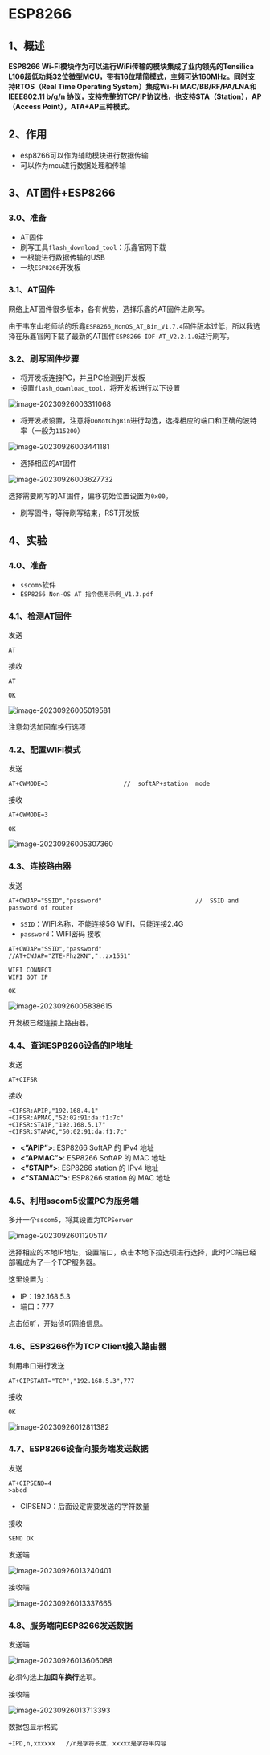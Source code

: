 # ESP8266

## 1、概述

**ESP8266 Wi-Fi模块作为可以进行WiFi传输的模块集成了业内领先的Tensilica L106超低功耗32位微型MCU，带有16位精简模式，主频可达160MHz。同时支持RTOS（Real Time Operating System）集成Wi-Fi MAC/BB/RF/PA/LNA和 IEEE802.11 b/g/n 协议，支持完整的TCP/IP协议栈，也支持STA（Station），AP（Access Point），ATA+AP三种模式。**

## 2、作用

- esp8266可以作为辅助模块进行数据传输
- 可以作为mcu进行数据处理和传输

## 3、AT固件+ESP8266

### 3.0、准备

- AT固件
- 刷写工具`flash_download_tool`：乐鑫官网下载
- 一根能进行数据传输的USB
- 一块`ESP8266`开发板

### 3.1、AT固件

网络上AT固件很多版本，各有优势，选择乐鑫的AT固件进刷写。

由于韦东山老师给的乐鑫`ESP8266_NonOS_AT_Bin_V1.7.4`固件版本过低，所以我选择在乐鑫官网下载了最新的AT固件`ESP8266-IDF-AT_V2.2.1.0`进行刷写。

### 3.2、刷写固件步骤
- 将开发板连接PC，并且PC检测到开发板
- 设置`flash_download_tool`，将开发板进行以下设置

![image-20230926003311068](../images/image-20230926003311068.png)

- 将开发板设置，注意将`DoNotChgBin`进行勾选，选择相应的端口和正确的波特率（一般为`115200`）

![image-20230926003441181](../images/image-20230926003441181.png)

- 选择相应的`AT`固件

![image-20230926003627732](../images/image-20230926003627732.png)

选择需要刷写的AT固件，偏移初始位置设置为`0x00`。

- 刷写固件，等待刷写结束，RST开发板

## 4、实验

### 4.0、准备

- `sscom5`软件
- `ESP8266 Non-OS AT 指令使用示例_V1.3.pdf`

### 4.1、检测AT固件

发送

```shell
AT
```

接收

```shell
AT

OK
```

![image-20230926005019581](../images/image-20230926005019581.png)

注意勾选加回车换行选项

### 4.2、配置WIFI模式

发送

```shell
AT+CWMODE=3						//	softAP+station	mode
```

接收

```shell
AT+CWMODE=3	

OK
```

![image-20230926005307360](../images/image-20230926005307360.png)

### 4.3、连接路由器

发送

```shell
AT+CWJAP="SSID","password"							//	SSID and password of router
```

- `SSID`：WIFI名称，不能连接5G WIFI，只能连接2.4G
- `password`：WIFI密码
接收

```shell
AT+CWJAP="SSID","password"
//AT+CWJAP="ZTE-Fhz2KN","..zx1551"

WIFI CONNECT
WIFI GOT IP

OK
```

![image-20230926005838615](../images/image-20230926005838615.png)

开发板已经连接上路由器。

### 4.4、查询ESP8266设备的IP地址

发送

```shell
AT+CIFSR
```

接收

```shell
+CIFSR:APIP,"192.168.4.1"
+CIFSR:APMAC,"52:02:91:da:f1:7c"
+CIFSR:STAIP,"192.168.5.17"
+CIFSR:STAMAC,"50:02:91:da:f1:7c"
```

- **<”APIP”>**: ESP8266 SoftAP 的 IPv4 地址
- **<”APMAC”>**: ESP8266 SoftAP 的 MAC 地址
- **<”STAIP”>**: ESP8266 station 的 IPv4 地址
- **<”STAMAC”>**: ESP8266 station 的 MAC 地址

### 4.5、利用sscom5设置PC为服务端

多开一个`sscom5`，将其设置为`TCPServer`

![image-20230926011205117](../images/image-20230926011205117.png)

选择相应的本地IP地址，设置端口，点击本地下拉选项进行选择，此时PC端已经部署成为了一个TCP服务器。

这里设置为：

- IP：192.168.5.3
- 端口：777

点击侦听，开始侦听网络信息。

### 4.6、ESP8266作为TCP Client接入路由器

利用串口进行发送

```shell
AT+CIPSTART="TCP","192.168.5.3",777	
```

接收

```shell
OK
```

![image-20230926012811382](../images/image-20230926012811382.png)

### 4.7、ESP8266设备向服务端发送数据

发送

```shell
AT+CIPSEND=4	
>abcd
```

- CIPSEND：后面设定需要发送的字符数量

接收

```shell
SEND OK
```

发送端

![image-20230926013240401](../images/image-20230926013240401.png)

接收端

![image-20230926013337665](../images/image-20230926013337665.png)

### 4.8、服务端向ESP8266发送数据

发送端

![image-20230926013606088](../images/image-20230926013606088.png)

必须勾选上**加回车换行**选项。

接收端

![image-20230926013713393](../images/image-20230926013713393.png)

数据包显示格式

```shell
+IPD,n,xxxxxx	//n是字符长度，xxxxx是字符串内容
```

